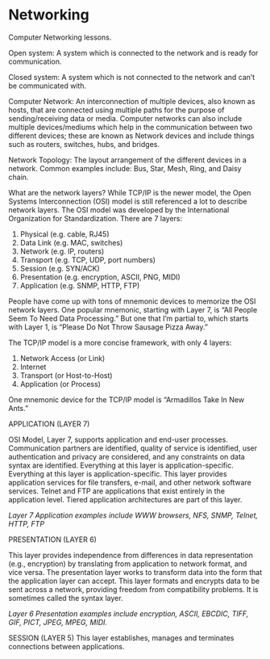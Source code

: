 # Networking
Computer Networking lessons.

Open system:
A system which is connected to the network and is ready for communication. 

Closed system: 
A system which is not connected to the network and can’t be communicated with. 

Computer Network: 
An interconnection of multiple devices, also known as hosts, that are connected using multiple paths for the purpose of sending/receiving data or media. Computer networks can also include multiple devices/mediums which help in the communication between two different devices; these are known as Network devices and include things such as routers, switches, hubs, and bridges. 

Network Topology:
The layout arrangement of the different devices in a network. Common examples include: Bus, Star, Mesh, Ring, and Daisy chain. 
 
What are the network layers?
While TCP/IP is the newer model, the Open Systems Interconnection (OSI) model is still referenced a lot to describe network layers. The OSI model was developed by the International Organization for Standardization. There are 7 layers:

1. Physical (e.g. cable, RJ45)
2. Data Link (e.g. MAC, switches)
3. Network (e.g. IP, routers)
4. Transport (e.g. TCP, UDP, port numbers)
5. Session (e.g. SYN/ACK)
6. Presentation (e.g. encryption, ASCII, PNG, MIDI)
7. Application (e.g. SNMP, HTTP, FTP)

People have come up with tons of mnemonic devices to memorize the OSI network layers. One popular mnemonic, starting with Layer 7, is “All People Seem To Need Data Processing.” But one that I’m partial to, which starts with Layer 1, is “Please Do Not Throw Sausage Pizza Away.”

The TCP/IP model is a more concise framework, with only 4 layers:

1. Network Access (or Link)
2. Internet
3. Transport (or Host-to-Host)
4. Application (or Process)

One mnemonic device for the TCP/IP model is “Armadillos Take In New Ants.”

APPLICATION (LAYER 7)

OSI Model, Layer 7, supports application and end-user processes. Communication partners are identified, quality of service is identified, user authentication and privacy are considered, and any constraints on data syntax are identified. Everything at this layer is application-specific. Everything at this layer is application-specific. This layer provides application services for file transfers, e-mail, and other network software services. Telnet and FTP are applications that exist entirely in the application level. Tiered application architectures are part of this layer.

<i>Layer 7 Application examples include WWW browsers, NFS, SNMP, Telnet, HTTP, FTP</i>

PRESENTATION (LAYER 6)

This layer provides independence from differences in data representation (e.g., encryption) by translating from application to network format, and vice versa. The presentation layer works to transform data into the form that the application layer can accept. This layer formats and encrypts data to be sent across a network, providing freedom from compatibility problems. It is sometimes called the syntax layer.

<i>Layer 6 Presentation examples include encryption, ASCII, EBCDIC, TIFF, GIF, PICT, JPEG, MPEG, MIDI.</i>

SESSION (LAYER 5)
This layer establishes, manages and terminates connections between applications.